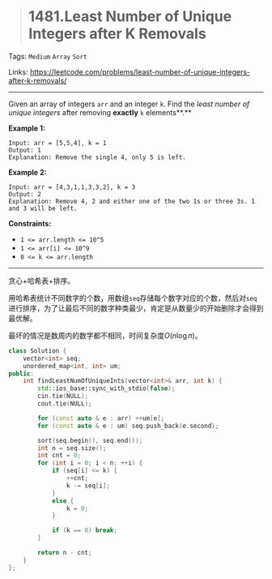 > # 1481.Least Number of Unique Integers after K Removals

Tags: `Medium` `Array` `Sort`

Links: https://leetcode.com/problems/least-number-of-unique-integers-after-k-removals/

----

Given an array of integers `arr` and an integer `k`. Find the *least number of unique integers* after removing **exactly** `k` elements**.**



**Example 1:**

```
Input: arr = [5,5,4], k = 1
Output: 1
Explanation: Remove the single 4, only 5 is left.
```

**Example 2:**

```
Input: arr = [4,3,1,1,3,3,2], k = 3
Output: 2
Explanation: Remove 4, 2 and either one of the two 1s or three 3s. 1 and 3 will be left.
```

 

**Constraints:**

- `1 <= arr.length <= 10^5`
- `1 <= arr[i] <= 10^9`
- `0 <= k <= arr.length`

-----

贪心+哈希表+排序。

用哈希表统计不同数字的个数，用数组`seq`存储每个数字对应的个数，然后对`seq`进行排序，为了让最后不同的数字种类最少，肯定是从数量少的开始删除才会得到最优解。

最坏的情况是数周内的数字都不相同，时间复杂度$O(n \log n)$。

```c++
class Solution {
	vector<int> seq;
	unordered_map<int, int> um;
public:
    int findLeastNumOfUniqueInts(vector<int>& arr, int k) {
    	std::ios_base::sync_with_stdio(false);
		cin.tie(NULL);
		cout.tie(NULL);

		for (const auto & e : arr) ++um[e];
		for (const auto & e : um) seq.push_back(e.second);

		sort(seq.begin(), seq.end());
		int n = seq.size();
		int cnt = 0;
		for (int i = 0; i < n; ++i) {
			if (seq[i] <= k) {
				++cnt;
				k -= seq[i];
			}
			else {
				k = 0;
			}

			if (k == 0) break;
		}

		return n - cnt;
    }
};
```

